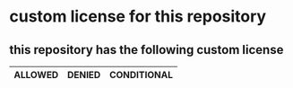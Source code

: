 # custom license for this repository

## this repository has the following custom license

| ALLOWED     | DENIED      | CONDITIONAL |
|:-----------:|:-----------:|:-----------:|

